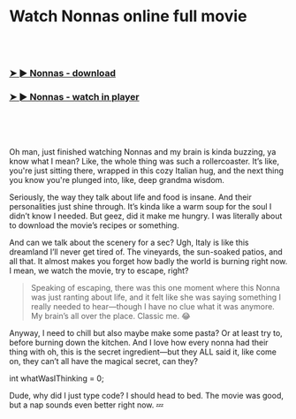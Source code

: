 <h1>Watch Nonnas online full movie</h1>


<br><br>

<h3><a href="https://Tonys-tiocirsacard1980.github.io/kfmprrfbnv/">➤ ► Nonnas - download</a></h3> 
<h3><a href="https://Tonys-tiocirsacard1980.github.io/kfmprrfbnv/">➤ ► Nonnas - watch in player</a></h3>


<br><br><br>


Oh man, just finished watching Nonnas and my brain is kinda buzzing, ya know what I mean? Like, the whole thing was such a rollercoaster. It’s like, you're just sitting there, wrapped in this cozy Italian hug, and the next thing you know you're plunged into, like, deep grandma wisdom.

Seriously, the way they talk about life and food is insane. And their personalities just shine through. It’s kinda like a warm soup for the soul I didn’t know I needed. But geez, did it make me hungry. I was literally about to download the movie’s recipes or something.

And can we talk about the scenery for a sec? Ugh, Italy is like this dreamland I’ll never get tired of. The vineyards, the sun-soaked patios, and all that. It almost makes you forget how badly the world is burning right now. I mean, we watch the movie, try to escape, right?

> Speaking of escaping, there was this one moment where this Nonna was just ranting about life, and it felt like she was saying something I really needed to hear—though I have no clue what it was anymore. My brain’s all over the place. Classic me. 😂

Anyway, I need to chill but also maybe make some pasta? Or at least try to, before burning down the kitchen. And I love how every nonna had their thing with oh, this is the secret ingredient—but they ALL said it, like come on, they can’t all have the magical secret, can they?

int whatWasIThinking = 0;

Dude, why did I just type code? I should head to bed. The movie was good, but a nap sounds even better right now. 💤
